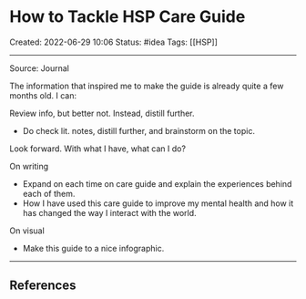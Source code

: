 # How to Tackle HSP Care Guide

Created: 2022-06-29 10:06
Status: #idea
Tags: [[HSP]]

---

Source: Journal

The information that inspired me to make the guide is already quite a few months old. I can:

Review info, but better not. Instead, distill further.

- Do check lit. notes, distill further, and brainstorm on the topic.

Look forward. With what I have, what can I do?

On writing

- Expand on each time on care guide and explain the experiences behind each of them.
- How I have used this care guide to improve my mental health and how it has changed the way I interact with the world.

On visual

- Make this guide to a nice infographic.

---

## References